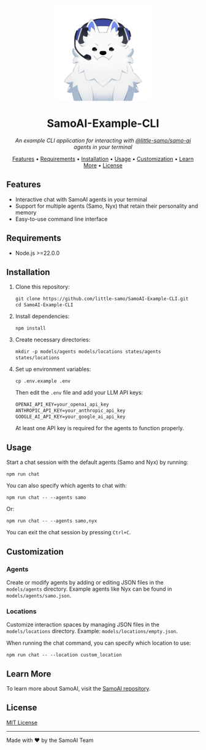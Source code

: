 <div align="center">
  <img src="https://raw.githubusercontent.com/little-samo/SamoAI/master/docs/static/img/samo_mascot.png" alt="SamoAI Mascot" width="250" />
  <h1>SamoAI-Example-CLI</h1>
  <p><em>An example CLI application for interacting with <a href="https://github.com/little-samo/SamoAI">@little-samo/samo-ai</a> agents in your terminal</em></p>
</div>

<p align="center">
  <a href="#features">Features</a> •
  <a href="#requirements">Requirements</a> •
  <a href="#installation">Installation</a> •
  <a href="#usage">Usage</a> •
  <a href="#customization">Customization</a> •
  <a href="#learn-more">Learn More</a> •
  <a href="#license">License</a>
</p>

## Features

- Interactive chat with SamoAI agents in your terminal
- Support for multiple agents (Samo, Nyx) that retain their personality and memory
- Easy-to-use command line interface

## Requirements

- Node.js >=22.0.0

## Installation

1. Clone this repository:
   ```
   git clone https://github.com/little-samo/SamoAI-Example-CLI.git
   cd SamoAI-Example-CLI
   ```

2. Install dependencies:
   ```
   npm install
   ```

3. Create necessary directories:
   ```
   mkdir -p models/agents models/locations states/agents states/locations
   ```

4. Set up environment variables:
   ```
   cp .env.example .env
   ```
   
   Then edit the `.env` file and add your LLM API keys:
   ```
   OPENAI_API_KEY=your_openai_api_key
   ANTHROPIC_API_KEY=your_anthropic_api_key
   GOOGLE_AI_API_KEY=your_google_ai_api_key
   ```
   
   At least one API key is required for the agents to function properly.

## Usage

Start a chat session with the default agents (Samo and Nyx) by running:

```
npm run chat
```

You can also specify which agents to chat with:

```
npm run chat -- --agents samo
```

Or:

```
npm run chat -- --agents samo,nyx
```

You can exit the chat session by pressing `Ctrl+C`.

## Customization

### Agents

Create or modify agents by adding or editing JSON files in the `models/agents` directory. Example agents like Nyx can be found in `models/agents/samo.json`.

### Locations

Customize interaction spaces by managing JSON files in the `models/locations` directory. Example: `models/locations/empty.json`.

When running the chat command, you can specify which location to use:

```
npm run chat -- --location custom_location
```

## Learn More

To learn more about SamoAI, visit the [SamoAI repository](https://github.com/little-samo/SamoAI).

## License

[MIT License](LICENSE)

---

Made with ❤️ by the SamoAI Team
